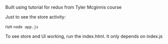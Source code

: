 Built using tutorial for redux from Tyler Mcginnis course

Just to see the store activity:

run `node app.js`

To see store and UI working, run the index.html. It only depends on index.js
